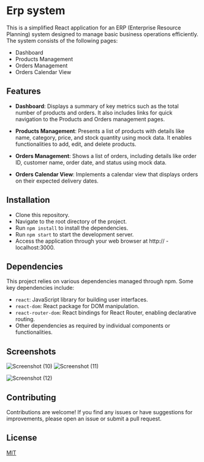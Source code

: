 
# Erp system
This is a simplified React application for an ERP (Enterprise Resource Planning) system designed to manage basic business operations efficiently. The system consists of the following pages:

- Dashboard
- Products Management
- Orders Management
- Orders Calendar View




## Features

- **Dashboard**: Displays a summary of key metrics such as the total number of products and orders. It also includes links for quick navigation to the Products and Orders management pages.

- **Products Management**: Presents a list of products with details like name, category, price, and stock quantity using mock data. It enables functionalities to add, edit, and delete products.

- **Orders Management**: Shows a list of orders, including details like order ID, customer name, order date, and status using mock data.

- **Orders Calendar View**: Implements a calendar view that displays orders on their expected delivery dates.



## Installation

- Clone this repository.
- Navigate to the root directory of the project.
- Run `npm install` to install the dependencies.
- Run `npm start` to start the development server.
- Access the application through your web browser at http:// - localhost:3000.
    
## Dependencies
This project relies on various dependencies managed through npm. Some key dependencies include:

- `react`: JavaScript library for building user interfaces.
- `react-dom`: React package for DOM manipulation.
- `react-router-dom`: React bindings for React Router, enabling declarative routing.
- Other dependencies as required by individual components or functionalities.
## Screenshots

![Screenshot (10)](https://github.com/Aditimv22/React-erp-system/assets/163434920/da0467ce-e11b-46f2-81b7-5f26ad0ace61)
![Screenshot (11)](https://github.com/Aditimv22/React-erp-system/assets/163434920/f96e7d2e-bb75-4c44-9667-da359e0f1232)

![Screenshot (12)](https://github.com/Aditimv22/React-erp-system/assets/163434920/f7dbfa84-650c-44f0-a44d-3ee5e1e593af)

## Contributing

Contributions are welcome! If you find any issues or have suggestions for improvements, please open an issue or submit a pull request.


## License

[MIT](https://choosealicense.com/licenses/mit/)

